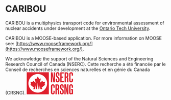 CARIBOU
=====

CARIBOU is a multiphysics transport code for environmental assessment of nuclear accidents under development at the [Ontario Tech University](https://ontariotechu.ca/).

CARIBOU is a MOOSE-based application. For more information on MOOSE see: [https://www.mooseframework.org/](https://www.mooseframework.org/).

We acknowledge the support of the Natural Sciences and Engineering Research Council of Canada (NSERC).
Cette recherche a été financée par le Conseil de recherches en sciences naturelles et en génie du Canada (CRSNG).
![NSERC Logo](https://github.com/ksawatzky777/caribou/blob/master/logos/img-logo2-en.png)
